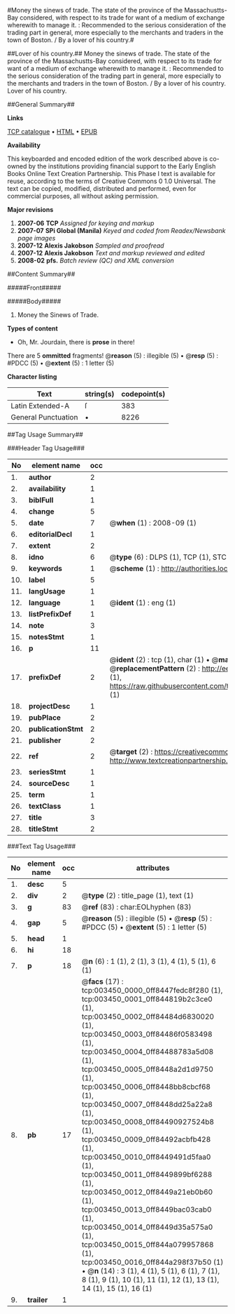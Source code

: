 #Money the sinews of trade. The state of the province of the Massachustts-Bay considered, with respect to its trade for want of a medium of exchange wherewith to manage it. : Recommended to the serious consideration of the trading part in general, more especially to the merchants and traders in the town of Boston. / By a lover of his country.#

##Lover of his country.##
Money the sinews of trade. The state of the province of the Massachustts-Bay considered, with respect to its trade for want of a medium of exchange wherewith to manage it. : Recommended to the serious consideration of the trading part in general, more especially to the merchants and traders in the town of Boston. / By a lover of his country.
Lover of his country.

##General Summary##

**Links**

[TCP catalogue](http://www.ota.ox.ac.uk/tcp/)  • 
[HTML](http://tei.it.ox.ac.uk/tcp/Texts-HTML/free/N02/N02887.html)  • 
[EPUB](http://tei.it.ox.ac.uk/tcp/Texts-EPUB/free/N02/N02887.epub)

**Availability**

This keyboarded and encoded edition of the
	       work described above is co-owned by the institutions
	       providing financial support to the Early English Books
	       Online Text Creation Partnership. This Phase I text is
	       available for reuse, according to the terms of Creative
	       Commons 0 1.0 Universal. The text can be copied,
	       modified, distributed and performed, even for
	       commercial purposes, all without asking permission.

**Major revisions**

1. __2007-06__ __TCP__ *Assigned for keying and markup*
1. __2007-07__ __SPi Global (Manila)__ *Keyed and coded from Readex/Newsbank page images*
1. __2007-12__ __Alexis Jakobson__ *Sampled and proofread*
1. __2007-12__ __Alexis Jakobson__ *Text and markup reviewed and edited*
1. __2008-02__ __pfs.__ *Batch review (QC) and XML conversion*

##Content Summary##

#####Front#####

#####Body#####

1. Money the Sinews of Trade.

**Types of content**

  * Oh, Mr. Jourdain, there is **prose** in there!

There are 5 **ommitted** fragments! 
 @__reason__ (5) : illegible (5)  •  @__resp__ (5) : #PDCC (5)  •  @__extent__ (5) : 1 letter (5)

**Character listing**


|Text|string(s)|codepoint(s)|
|---|---|---|
|Latin Extended-A|ſ|383|
|General Punctuation|•|8226|

##Tag Usage Summary##

###Header Tag Usage###

|No|element name|occ|attributes|
|---|---|---|---|
|1.|__author__|2||
|2.|__availability__|1||
|3.|__biblFull__|1||
|4.|__change__|5||
|5.|__date__|7| @__when__ (1) : 2008-09 (1)|
|6.|__editorialDecl__|1||
|7.|__extent__|2||
|8.|__idno__|6| @__type__ (6) : DLPS (1), TCP (1), STC (1), NOTIS (1), IMAGE-SET (1), EVANS-CITATION (1)|
|9.|__keywords__|1| @__scheme__ (1) : http://authorities.loc.gov/ (1)|
|10.|__label__|5||
|11.|__langUsage__|1||
|12.|__language__|1| @__ident__ (1) : eng (1)|
|13.|__listPrefixDef__|1||
|14.|__note__|3||
|15.|__notesStmt__|1||
|16.|__p__|11||
|17.|__prefixDef__|2| @__ident__ (2) : tcp (1), char (1)  •  @__matchPattern__ (2) : ([0-9\-]+):([0-9IVX]+) (1), (.+) (1)  •  @__replacementPattern__ (2) : http://eebo.chadwyck.com/downloadtiff?vid=$1&page=$2 (1), https://raw.githubusercontent.com/textcreationpartnership/Texts/master/tcpchars.xml#$1 (1)|
|18.|__projectDesc__|1||
|19.|__pubPlace__|2||
|20.|__publicationStmt__|2||
|21.|__publisher__|2||
|22.|__ref__|2| @__target__ (2) : https://creativecommons.org/publicdomain/zero/1.0/ (1), http://www.textcreationpartnership.org/docs/. (1)|
|23.|__seriesStmt__|1||
|24.|__sourceDesc__|1||
|25.|__term__|1||
|26.|__textClass__|1||
|27.|__title__|3||
|28.|__titleStmt__|2||


###Text Tag Usage###

|No|element name|occ|attributes|
|---|---|---|---|
|1.|__desc__|5||
|2.|__div__|2| @__type__ (2) : title_page (1), text (1)|
|3.|__g__|83| @__ref__ (83) : char:EOLhyphen (83)|
|4.|__gap__|5| @__reason__ (5) : illegible (5)  •  @__resp__ (5) : #PDCC (5)  •  @__extent__ (5) : 1 letter (5)|
|5.|__head__|1||
|6.|__hi__|18||
|7.|__p__|18| @__n__ (6) : 1 (1), 2 (1), 3 (1), 4 (1), 5 (1), 6 (1)|
|8.|__pb__|17| @__facs__ (17) : tcp:003450_0000_0ff8447fedc8f280 (1), tcp:003450_0001_0ff844819b2c3ce0 (1), tcp:003450_0002_0ff84484d6830020 (1), tcp:003450_0003_0ff84486f0583498 (1), tcp:003450_0004_0ff84488783a5d08 (1), tcp:003450_0005_0ff8448a2d1d9750 (1), tcp:003450_0006_0ff8448bb8cbcf68 (1), tcp:003450_0007_0ff8448dd25a22a8 (1), tcp:003450_0008_0ff84490927524b8 (1), tcp:003450_0009_0ff84492acbfb428 (1), tcp:003450_0010_0ff8449491d5faa0 (1), tcp:003450_0011_0ff8449899bf6288 (1), tcp:003450_0012_0ff8449a21eb0b60 (1), tcp:003450_0013_0ff8449bac03cab0 (1), tcp:003450_0014_0ff8449d35a575a0 (1), tcp:003450_0015_0ff844a079957868 (1), tcp:003450_0016_0ff844a298f37b50 (1)  •  @__n__ (14) : 3 (1), 4 (1), 5 (1), 6 (1), 7 (1), 8 (1), 9 (1), 10 (1), 11 (1), 12 (1), 13 (1), 14 (1), 15 (1), 16 (1)|
|9.|__trailer__|1||
